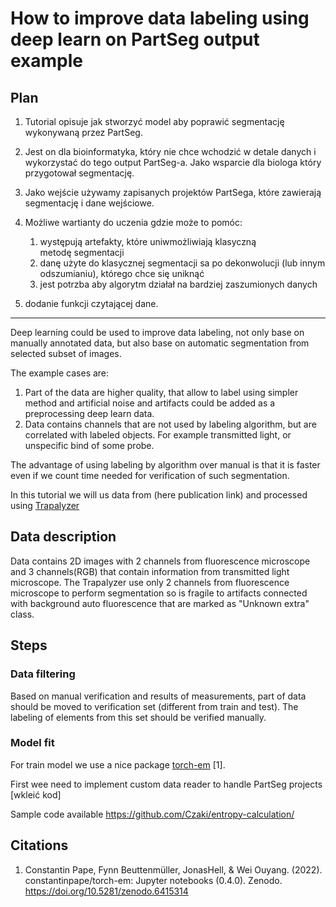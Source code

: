 # How to improve data labeling using deep learn on PartSeg output example

## Plan

1) Tutorial opisuje jak stworzyć model aby poprawić segmentację wykonywaną przez PartSeg.
2) Jest on dla bioinformatyka, który nie chce wchodzić w detale danych i wykorzystać do tego output PartSeg-a.
   Jako wsparcie dla biologa który przygotował segmentację.
3) Jako wejście używamy zapisanych projektów PartSega, które zawierają segmentację i dane wejściowe.
4) Możliwe wartianty do uczenia gdzie może to pomóc:

   1) występują artefakty, które uniwmożliwiają klasyczną metodę segmentacji
   2) danę użyte do klasycznej segmentacji sa po dekonwolucji (lub innym odszumianiu), którego chce się uniknąć
   3) jest potrzba aby algorytm działał na bardziej zaszumionych danych

5) dodanie funkcji czytającej dane.

______________________________________________________________________


Deep learning could be used to improve data labeling, not only base on manually annotated data,
but also base on automatic segmentation from selected subset of images.

The example cases are:

1) Part of the data are higher quality, that allow to label using simpler method and
   artificial noise and artifacts could be added as a preprocessing deep learn data.
2) Data contains channels that are not used by labeling algorithm, but are correlated with labeled objects.
   For example transmitted light, or unspecific bind of some probe.

The advantage of using labeling by algorithm over manual is that it is faster even if we
count time needed for verification of such segmentation.

In this tutorial we will us data from (here publication link) and processed using [Trapalyzer](https://github.com/Czaki/Trapalyzer)

## Data description

Data contains 2D images with 2 channels from fluorescence microscope and 3 channels(RGB) that contain information
from transmitted light microscope.
The Trapalyzer use only 2 channels from fluorescence microscope to perform segmentation so is fragile to artifacts
connected with background auto fluorescence that are marked as "Unknown extra" class.

## Steps

### Data filtering

Based on manual verification and results of measurements, part of data should be moved to verification set (different from train and test).
The labeling of elements from this set should be verified manually.


### Model fit

For train model we use a nice package [torch-em](https://github.com/constantinpape/torch-em) [1].

First wee need to implement custom data reader to handle PartSeg projects [wkleić kod]



Sample code available https://github.com/Czaki/entropy-calculation/


## Citations

1. Constantin Pape, Fynn Beuttenmüller, JonasHell, & Wei Ouyang. (2022). constantinpape/torch-em: Jupyter notebooks (0.4.0). Zenodo. https://doi.org/10.5281/zenodo.6415314
